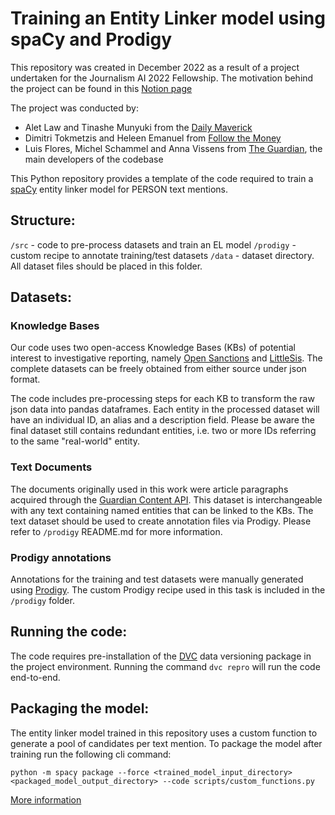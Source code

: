 # Training an Entity Linker model using spaCy and Prodigy 

This repository was created in December 2022 as a result of a project undertaken for the Journalism AI 2022 Fellowship. 
The motivation behind the project can be found in this [Notion page](https://www.notion.so/badwillhunting/Recognising-bad-actors-in-data-leaks-with-AI-19d40278356f4f3eb52d5d1678d14971)

The project was conducted by:
* Alet Law and Tinashe Munyuki from the [Daily Maverick](https://www.dailymaverick.co.za/)
* Dimitri Tokmetzis and Heleen Emanuel from [Follow the Money](https://www.ftm.eu/)
* Luis Flores, Michel Schammel and Anna Vissens from [The Guardian](https://www.theguardian.com/), the main developers of the codebase

This Python repository provides a template of the code required to train a [spaCy](https://spacy.io/) entity linker model for PERSON text mentions. 

## Structure:

`/src` - code to pre-process datasets and train an EL model 
`/prodigy` - custom recipe to annotate training/test datasets 
`/data` - dataset directory. All dataset files should be placed in this folder. 

## Datasets: 

### Knowledge Bases 
Our code uses two open-access Knowledge Bases (KBs) of potential interest to investigative reporting, 
namely [Open Sanctions](https://www.opensanctions.org/) and [LittleSis](https://littlesis.org/home/dashboard).
The complete datasets can be freely obtained from either source under json format.

The code includes pre-processing steps for each KB to transform the raw json data into pandas dataframes. 
Each entity in the processed dataset will have an individual ID, an alias and a description field.
Please be aware the final dataset still contains redundant entities, i.e. two or more IDs referring to the same "real-world" entity. 

### Text Documents 
The documents originally used in this work were article paragraphs acquired through the [Guardian Content API](https://open-platform.theguardian.com/).
This dataset is interchangeable with any text containing named entities that can be linked to the KBs. 
The text dataset should be used to create annotation files via Prodigy. Please refer to `/prodigy` README.md for more information.  

### Prodigy annotations 
Annotations for the training and test datasets were manually generated using [Prodigy](https://prodi.gy/). 
The custom Prodigy recipe used in this task is included in the `/prodigy` folder. 

## Running the code:

The code requires pre-installation of the [DVC](https://dvc.org/) data versioning package in the project environment.
Running the command `dvc repro` will run the code end-to-end. 

## Packaging the model:

The entity linker model trained in this repository uses a custom function to generate a pool of candidates per text mention. 
To package the model after training run the following cli command: 
 
`python -m spacy package --force <trained_model_input_directory> <packaged_model_output_directory> --code scripts/custom_functions.py`

[More information](https://spacy.io/api/cli#package)



